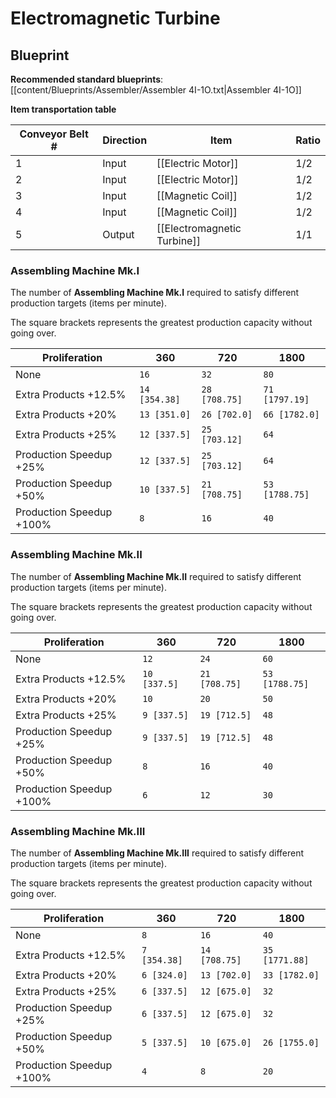 # Electromagnetic Turbine

## Blueprint

**Recommended standard blueprints**: [[content/Blueprints/Assembler/Assembler 4I-1O.txt|Assembler 4I-1O]]

**Item transportation table**

| Conveyor Belt # | Direction | Item                        | Ratio |
| --------------- | --------- | --------------------------- | ----- |
| 1               | Input     | [[Electric Motor]]          | 1/2   |
| 2               | Input     | [[Electric Motor]]          | 1/2   |
| 3               | Input     | [[Magnetic Coil]]           | 1/2   |
| 4               | Input     | [[Magnetic Coil]]           | 1/2   |
| 5               | Output    | [[Electromagnetic Turbine]] | 1/1   |

### Assembling Machine Mk.I

The number of **Assembling Machine Mk.I** required to satisfy different production targets (items per minute).

The square brackets represents the greatest production capacity without going over.

| Proliferation            | 360           | 720           | 1800           |
| ------------------------ | ------------- | ------------- | -------------- |
| None                     | `16`          | `32`          | `80`           |
| Extra Products +12.5%    | `14 [354.38]` | `28 [708.75]` | `71 [1797.19]` |
| Extra Products +20%      | `13 [351.0]`  | `26 [702.0]`  | `66 [1782.0]`  |
| Extra Products +25%      | `12 [337.5]`  | `25 [703.12]` | `64`           |
| Production Speedup +25%  | `12 [337.5]`  | `25 [703.12]` | `64`           |
| Production Speedup +50%  | `10 [337.5]`  | `21 [708.75]` | `53 [1788.75]` |
| Production Speedup +100% | `8`           | `16`          | `40`           |

### Assembling Machine Mk.II

The number of **Assembling Machine Mk.II** required to satisfy different production targets (items per minute).

The square brackets represents the greatest production capacity without going over.

| Proliferation            | 360          | 720           | 1800           |
| ------------------------ | ------------ | ------------- | -------------- |
| None                     | `12`         | `24`          | `60`           |
| Extra Products +12.5%    | `10 [337.5]` | `21 [708.75]` | `53 [1788.75]` |
| Extra Products +20%      | `10`         | `20`          | `50`           |
| Extra Products +25%      | `9 [337.5]`  | `19 [712.5]`  | `48`           |
| Production Speedup +25%  | `9 [337.5]`  | `19 [712.5]`  | `48`           |
| Production Speedup +50%  | `8`          | `16`          | `40`           |
| Production Speedup +100% | `6`          | `12`          | `30`           |

### Assembling Machine Mk.III

The number of **Assembling Machine Mk.III** required to satisfy different production targets (items per minute).

The square brackets represents the greatest production capacity without going over.

| Proliferation            | 360          | 720           | 1800           |
| ------------------------ | ------------ | ------------- | -------------- |
| None                     | `8`          | `16`          | `40`           |
| Extra Products +12.5%    | `7 [354.38]` | `14 [708.75]` | `35 [1771.88]` |
| Extra Products +20%      | `6 [324.0]`  | `13 [702.0]`  | `33 [1782.0]`  |
| Extra Products +25%      | `6 [337.5]`  | `12 [675.0]`  | `32`           |
| Production Speedup +25%  | `6 [337.5]`  | `12 [675.0]`  | `32`           |
| Production Speedup +50%  | `5 [337.5]`  | `10 [675.0]`  | `26 [1755.0]`  |
| Production Speedup +100% | `4`          | `8`           | `20`           |
